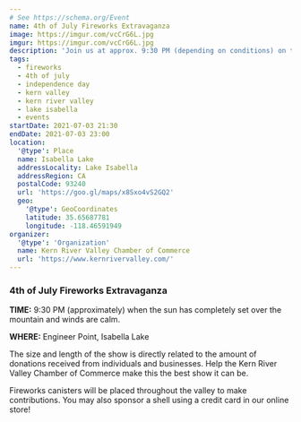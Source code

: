 ```yaml
---
# See https://schema.org/Event
name: 4th of July Fireworks Extravaganza
image: https://imgur.com/vcCrG6L.jpg
imgur: https://imgur.com/vcCrG6L.jpg
description: 'Join us at approx. 9:30 PM (depending on conditions) on the 3rd of July for 4th of July Fireworks Extravaganza'
tags:
  - fireworks
  - 4th of july
  - independence day
  - kern valley
  - kern river valley
  - lake isabella
  - events
startDate: 2021-07-03 21:30
endDate: 2021-07-03 23:00
location:
  '@type': Place
  name: Isabella Lake
  addressLocality: Lake Isabella
  addressRegion: CA
  postalCode: 93240
  url: 'https://goo.gl/maps/x8Sxo4vS2GQ2'
  geo:
    '@type': GeoCoordinates
    latitude: 35.65687781
    longitude: -118.46591949
organizer:
  '@type': 'Organization'
  name: Kern River Valley Chamber of Commerce
  url: 'https://www.kernrivervalley.com/'
---
```

### 4th of July Fireworks Extravaganza

**TIME:** 9:30 PM (approximately) when the sun has completely set over the mountain
and winds are calm.

**WHERE:** Engineer Point, Isabella Lake

The size and length of the show is directly related to the amount of donations
received from individuals and businesses. Help the Kern River Valley Chamber of
Commerce make this the best show it can be.

Fireworks canisters will be placed throughout the valley to make contributions.
You may also sponsor a shell using a credit card in our online store!
